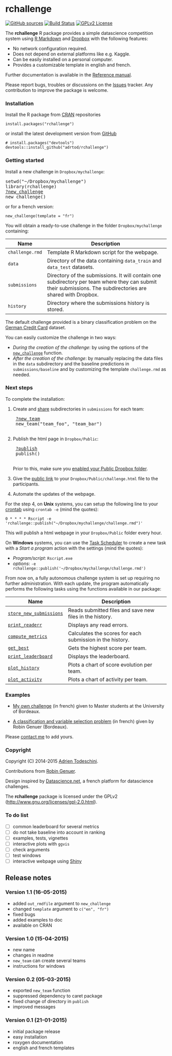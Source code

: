 rchallenge
==========
[![GitHub sources](https://img.shields.io/badge/View_on-GitHub-yellow.svg)](https://github.com/adrtod/rchallenge/)
[![Build Status](https://travis-ci.org/adrtod/rchallenge.svg)](https://travis-ci.org/adrtod/rchallenge)
[![GPLv2 License](http://img.shields.io/badge/license-GPLv2-blue.svg)](http://www.gnu.org/licenses/gpl-2.0.html)

The **rchallenge** R package provides a simple datascience competition system using [R Markdown](http://rmarkdown.rstudio.com/) 
and [Dropbox](https://www.dropbox.com/) with the following features:

- No network configuration required.
- Does not depend on external platforms like e.g. Kaggle.
- Can be easily installed on a personal computer.
- Provides a customizable template in english and french.

Further documentation is available in the [Reference manual](http://adrtod.github.io/rchallenge).

Please report bugs, troubles or discussions on the [Issues](https://github.com/adrtod/rchallenge/issues) tracker. Any contribution to improve the package is welcome.

### Installation
Install the R package from [CRAN](http://cran.r-project.org/web/packages/rchallenge/) repositories
```
install.packages("rchallenge")
```
or install the latest development version from [GitHub](https://github.com/adrtod/rchallenge)
```
# install.packages("devtools")
devtools::install_github("adrtod/rchallenge")
```

### Getting started
Install a new challenge in `Dropbox/mychallenge`:
<pre>
setwd("~/Dropbox/mychallenge")
library(rchallenge)
<a href=http://adrtod.github.io/rchallenge/new_challenge.html>?new_challenge</a>
new_challenge()
</pre>

or for a french version:
```
new_challenge(template = "fr")
```

You will obtain a ready-to-use challenge in the folder `Dropbox/mychallenge` containing:

Name | Description
------------- | -------------
`challenge.rmd` | Template R Markdown script for the webpage.
`data` | Directory of the data containing `data_train` and `data_test` datasets.
`submissions` | Directory of the submissions. It will contain one subdirectory per team where they can submit their submissions. The subdirectories are shared with Dropbox.
`history` | Directory where the submissions history is stored.


The default challenge provided is a binary classification problem on the [German Credit Card](http://goo.gl/ndMhNw) dataset.

You can easily customize the challenge in two ways:

- *During the creation of the challenge*: by using the options of the [`new_challenge`](http://adrtod.github.io/rchallenge/new_challenge.html) function.
- *After the creation of the challenge*: by manually replacing the data files in the `data` subdirectory and the baseline predictions in `submissions/baseline` and by customizing the template `challenge.rmd` as needed.


### Next steps
To complete the installation:

1. Create and [share](https://www.dropbox.com/en/help/19) subdirectories in `submissions` for each team:
    <pre>
    <a href=http://adrtod.github.io/rchallenge/new_team.html>?new_team</a>
    new_team("team_foo", "team_bar")
    </pre>

2. Publish the html page in `Dropbox/Public`:
    <pre>
    <a href=http://adrtod.github.io/rchallenge/publish.html>?publish</a>
    publish()
    </pre>
    Prior to this, make sure you [enabled your Public Dropbox folder](http://www.dropbox.com/enable_public_folder).

3. Give the [public link](https://www.dropbox.com/en/help/274) to your `Dropbox/Public/challenge.html` file to the participants.
    
4. Automate the updates of the webpage.

For the step 4, on **Unix** systems, you can setup the following 
line to your [crontab](http://en.wikipedia.org/wiki/Cron) using `crontab -e` (mind the quotes):
```
0 * * * * Rscript -e 'rchallenge::publish("~/Dropbox/mychallenge/challenge.rmd")'
```
This will publish a html webpage in your `Dropbox/Public` folder every hour.

On **Windows** systems, you can use the [Task Scheduler](http://windows.microsoft.com/en-us/windows/schedule-task) to create a new task with a *Start a program* action with the settings (mind the quotes):

- *Program/script*: `Rscript.exe`
- *options*: `-e rchallenge::publish('~/Dropbox/mychallenge/challenge.rmd')`
    
From now on, a fully autonomous challenge system is set up requiring no further 
administration. With each update, the program automatically performs the following
tasks using the functions available in our package:

Name | Description
------------- | -------------
[`store_new_submissions`](http://adrtod.github.io/rchallenge/store_new_submissions.html) | Reads submitted files and save new files in the history.
[`print_readerr`](http://adrtod.github.io/rchallenge/print_readerr.html) | Displays any read errors.
[`compute_metrics`](http://adrtod.github.io/rchallenge/compute_metrics.html) | Calculates the scores for each submission in the history.
[`get_best`](http://adrtod.github.io/rchallenge/get_best.html) | Gets the highest score per team.
[`print_leaderboard`](http://adrtod.github.io/rchallenge/print_leaderboard.html) | Displays the leaderboard.
[`plot_history`](http://adrtod.github.io/rchallenge/plot_history.html) | Plots a chart of score evolution per team.
[`plot_activity`](http://adrtod.github.io/rchallenge/plot_activity.html) | Plots a chart of activity per team.

### Examples
- [My own challenge](https://dl.dropboxusercontent.com/u/25867212/challenge_mimse2014.html) (in french) given to Master students at the University of Bordeaux.

- [A classification and variable selection problem](https://dl.dropboxusercontent.com/u/50849929/challenge_fr.html) (in french) given by Robin Genuer (Bordeaux).

Please [contact me](https://sites.google.com/site/adrientodeschini) to add yours.

### Copyright
Copyright (C) 2014-2015 [Adrien Todeschini](https://sites.google.com/site/adrientodeschini).

Contributions from [Robin Genuer](http://robin.genuer.fr/).

Design inspired by [Datascience.net](https://www.datascience.net/), a french platform
for datascience challenges.

The **rchallenge** package is licensed under the GPLv2 (http://www.gnu.org/licenses/gpl-2.0.html).

### To do list
- [ ] common leaderboard for several metrics
- [ ] do not take baseline into account in ranking
- [ ] examples, tests, vignettes
- [ ] interactive plots with `ggvis`
- [ ] check arguments
- [ ] test windows
- [ ] interactive webpage using [Shiny](http://shiny.rstudio.com/)

## Release notes
### Version 1.1 (16-05-2015)
- added `out_rmdfile` argument to `new_challenge`
- changed `template` argument to `c("en", "fr")`
- fixed bugs
- added examples to doc
- available on CRAN

### Version 1.0 (15-04-2015)
- new name
- changes in readme
- `new_team` can create several teams
- instructions for windows

### Version 0.2 (05-03-2015)
- exported `new_team` function
- suppressed dependency to caret package
- fixed change of directory in `publish`
- improved messages

### Version 0.1 (21-01-2015)
- initial package release
- easy installation
- roxygen documentation
- english and french templates
